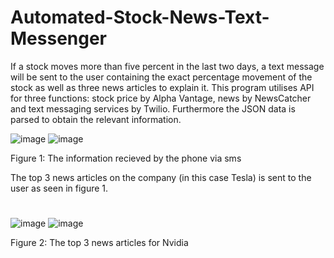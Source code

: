 # Automated-Stock-News-Text-Messenger
If a stock moves more than five percent in the last two days, a text message will be sent to the user containing the exact percentage movement of the stock as well as three news articles to explain it.  This program utilises API for three functions: stock price by Alpha Vantage, news by NewsCatcher and text messaging services by Twilio.  Furthermore the JSON data is parsed to obtain the relevant information.

![image](https://user-images.githubusercontent.com/96390217/186712879-3cb52300-8cd7-4df4-9bb6-291deb523c36.png)
![image](https://user-images.githubusercontent.com/96390217/186713019-37b91b6b-de23-43f3-bfbd-5a96a074b24f.png)


Figure 1: The information recieved by the phone via sms

The top 3 news articles on the company (in this case Tesla) is sent to the user as seen in figure 1.
#
![image](https://user-images.githubusercontent.com/96390217/186744015-62359054-1d2a-4007-917e-a6bda890b5c7.png)
![image](https://user-images.githubusercontent.com/96390217/186744101-cfd600ba-df75-4b6b-afcb-88b00e1407aa.png)

Figure 2: The top 3 news articles for Nvidia
